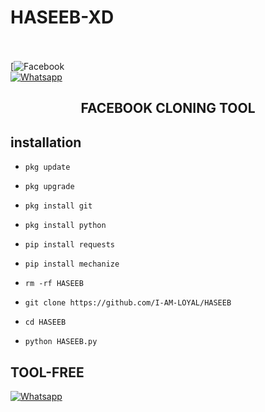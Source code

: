 # HASEEB-XD



<b></b> </br> <br>[![Facebook](https://www.facebook.com/nadanprinda11111?mibextid=ZbWKwL)<br> [![Whatsapp](https://img.shields.io/badge/Whatsapp-HASEEB-deepgreen?style=flat-square&logo=whatsapp)](https://wa.me/+923468505939)

 

 

 



 

<h2 align="center">  FACEBOOK CLONING TOOL </h2>

 

 

## <b>installation</b>

 



 

 

- `pkg update`

- `pkg upgrade`

- `pkg install git`

- `pkg install python`

- `pip install requests`

- `pip install mechanize`

- `rm -rf HASEEB`

- `git clone https://github.com/I-AM-LOYAL/HASEEB`

- `cd HASEEB`

- `python HASEEB.py`

 

 

 

 ## <b>TOOL-FREE</b>

 [![Whatsapp](https://img.shields.io/badge/Whatsapp-HASEEB-deepgreen?style=flat-square&logo=whatsapp)](https://wa.me/+93468505939)

 
